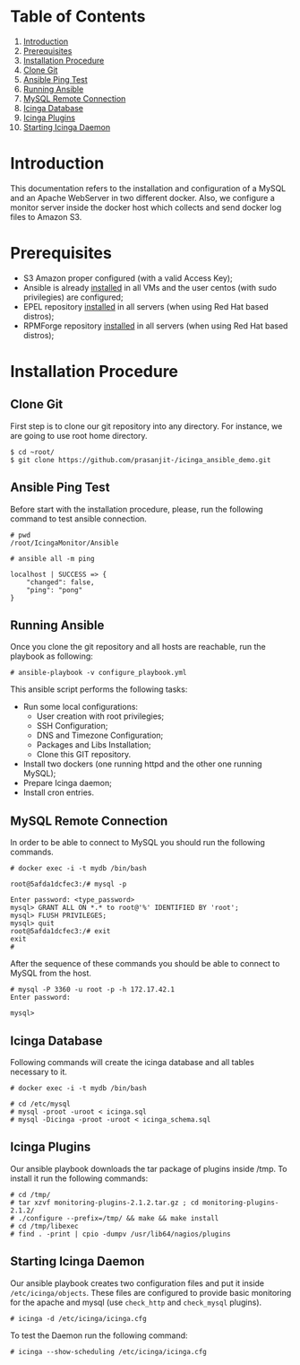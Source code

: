 # Table of Contents

1. [Introduction](#introduction)
2. [Prerequisites](#prerequisites)
3. [Installation Procedure](#installation-procedure)
  1. [Clone Git](#clone-git)
  2. [Ansible Ping Test](#ansible-ping-test)
  3. [Running Ansible](#running-ansible)
  4. [MySQL Remote Connection](#mysql-remote-connection)
  5. [Icinga Database](#icinga-database)
  6. [Icinga Plugins](#icinga-plugins)
  7. [Starting Icinga Daemon](#starting-icinga-daemon)

# Introduction
This documentation refers to the installation and configuration of a MySQL and an
Apache WebServer in two different docker. Also, we configure a monitor server inside
the docker host which collects and send docker log files to Amazon S3.


# Prerequisites
* S3 Amazon proper configured (with a valid Access Key);
* Ansible is already [installed](http://docs.ansible.com/ansible/intro_installation.html) in all VMs and the user centos (with sudo privilegies) are
configured;
* EPEL repository [installed](https://support.rackspace.com/how-to/install-epel-and-additional-repositories-on-centos-and-red-hat/)
in all servers (when using Red Hat based distros);
* RPMForge repository [installed](https://wiki.centos.org/AdditionalResources/Repositories/RPMForge) in all servers (when using Red Hat based distros);

# Installation Procedure

## Clone Git
First step is to clone our git repository into any directory. For instance, we
are going to use root home directory.

```
$ cd ~root/
$ git clone https://github.com/prasanjit-/icinga_ansible_demo.git
```

## Ansible Ping Test
Before start with the installation procedure, please, run the following command to
test ansible connection.

```
# pwd
/root/IcingaMonitor/Ansible

# ansible all -m ping

localhost | SUCCESS => {
    "changed": false,
    "ping": "pong"
}
```

## Running Ansible

Once you clone the git repository and all hosts are reachable, run the playbook as following:

```
# ansible-playbook -v configure_playbook.yml
```
This ansible script performs the following tasks:

* Run some local configurations:
  * User creation with root privilegies;
  * SSH Configuration;
  * DNS and Timezone Configuration;
  * Packages and Libs Installation;
  * Clone this GIT repository.
* Install two dockers (one running httpd and the other one running MySQL);
* Prepare Icinga daemon;
* Install cron entries.

## MySQL Remote Connection

In order to be able to connect to MySQL you should run the following commands.

```
# docker exec -i -t mydb /bin/bash

root@5afda1dcfec3:/# mysql -p

Enter password: <type_password>
mysql> GRANT ALL ON *.* to root@'%' IDENTIFIED BY 'root';
mysql> FLUSH PRIVILEGES;
mysql> quit
root@5afda1dcfec3:/# exit
exit
#
```

After the sequence of these commands you should be able to connect to MySQL from the host.

```
# mysql -P 3360 -u root -p -h 172.17.42.1
Enter password:

mysql>
```

## Icinga Database

Following commands will create the icinga database and all tables necessary to it.

```
# docker exec -i -t mydb /bin/bash

# cd /etc/mysql
# mysql -proot -uroot < icinga.sql
# mysql -Dicinga -proot -uroot < icinga_schema.sql
```

## Icinga Plugins

Our ansible playbook downloads the tar package of plugins inside /tmp. To install it run
the following commands:

```
# cd /tmp/
# tar xzvf monitoring-plugins-2.1.2.tar.gz ; cd monitoring-plugins-2.1.2/
# ./configure --prefix=/tmp/ && make && make install
# cd /tmp/libexec
# find . -print | cpio -dumpv /usr/lib64/nagios/plugins
```

## Starting Icinga Daemon

Our ansible playbook creates two configuration files and put it inside `/etc/icinga/objects`. These
files are configured to provide basic monitoring for the apache and mysql (use `check_http` and
`check_mysql` plugins).

```
# icinga -d /etc/icinga/icinga.cfg
```

To test the Daemon run the following command:

```
# icinga --show-scheduling /etc/icinga/icinga.cfg
```
